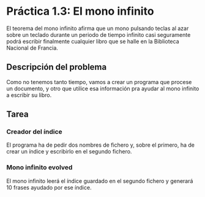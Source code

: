 # Práctica 1.3: El mono infinito
El teorema del mono infinito afirma que un mono pulsando teclas al azar sobre un teclado durante un periodo de tiempo infinito casi seguramente podrá escribir finalmente cualquier libro que se halle en la Biblioteca Nacional de Francia.

## Descripción del problema
Como no tenemos tanto tiempo, vamos a crear un programa que procese un documento, y otro que utilice esa información pra ayudar al mono infinito a escribir su libro.

## Tarea
### Creador del índice
El programa ha de pedir dos nombres de fichero y, sobre el primero, ha de crear un índice y escribirlo en el segundo fichero.
### Mono infinito evolved
El mono infinito leerá el índice guardado en el segundo fichero y generará 10 frases ayudado por ese índice.